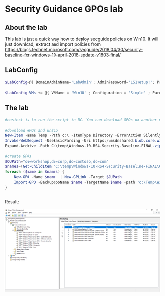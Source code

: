 # Security Guidance GPOs lab

## About the lab

This lab is just a quick way how to deploy secguide policies on Win10. It will just download, extract and import policies from https://blogs.technet.microsoft.com/secguide/2018/04/30/security-baseline-for-windows-10-april-2018-update-v1803-final/

## LabConfig

```PowerShell
$LabConfig=@{ DomainAdminName='LabAdmin'; AdminPassword='LS1setup!'; Prefix = 'WSLab-'; SwitchName = 'LabSwitch'; DCEdition='4'; DCVMProcessorCount=4 ; AdditionalNetworksConfig=@(); VMs=@(); ServerVHDs=@(); Internet=$true; CreateClientParent=$true}

$LabConfig.VMs += @{ VMName = 'Win10' ; Configuration = 'Simple' ; ParentVHD = 'Win10_G2.vhdx'  ; MemoryStartupBytes= 1GB ; AddToolsVHD=$True ; DisableWCF=$True }

```

## The lab

```PowerShell
#easiest is to run the script in DC. You can download GPOs on another machine and just file copy into dc c:\temp\

#download GPOs and unzip
New-Item -Name Temp -Path c:\ -ItemType Directory -ErrorAction SilentlyContinue
Invoke-WebRequest -UseBasicParsing -Uri https://msdnshared.blob.core.windows.net/media/2018/04/Windows-10-RS4-Security-Baseline-FINAL.zip -OutFile c:\temp\Windows-10-RS4-Security-Baseline-FINAL.zip
Expand-Archive -Path C:\temp\Windows-10-RS4-Security-Baseline-FINAL.zip -DestinationPath c:\temp\

#create GPOs
$OUPath="ou=workshop,dc=corp,dc=contoso,dc=com"
$names=(Get-ChildItem "C:\temp\Windows-10-RS4-Security-Baseline-FINAL\GP Reports").BaseName
foreach ($name in $names) {
    New-GPO -Name $name  | New-GPLink -Target $OUPath
    Import-GPO -BackupGpoName $name -TargetName $name -path "c:\Temp\Windows-10-RS4-Security-Baseline-FINAL\GPOs"
}
 
```

Result:

![](/Scenarios/SecGuide%20GPOs/screenshots/GPOs.png)

